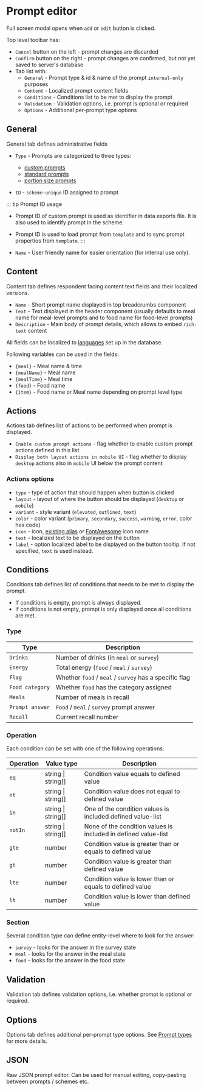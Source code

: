 # Prompt editor

Full screen modal opens when `add` or `edit` button is clicked.

Top level toolbar has:

- `Cancel` button on the left - prompt changes are discarded
- `Confirm` button on the right - prompt changes are confirmed, but not yet saved to server's database
- Tab list with:
  - `General` - Prompt type & id & name of the prompt `internal-only` purposes
  - `Content` - Localized prompt content fields
  - `Conditions` - Conditions list to be met to display the prompt
  - `Validation` - Validation options, i.e. prompt is optional or required
  - `Options` - Additional per-prompt type options

## General

General tab defines administrative fields

- `Type` - Prompts are categorized to three types:

  - [custom prompts](/admin/surveys/prompt-types#custom-prompts)
  - [standard prompts](/admin/surveys/prompt-types#standard-prompts)
  - [portion size prompts](/admin/surveys/prompt-types#portion-size-prompts)

- `ID` - `scheme-unique` ID assigned to prompt

::: tip Prompt ID usage

- Prompt ID of custom prompt is used as identifier in data exports file. It is also used to identify prompt in the scheme.
- Prompt ID is used to load prompt from `template` and to sync prompt properties from `template`.
  :::

- `Name` - User friendly name for easier orientation (for internal use only).

## Content

Content tab defines respondent facing content text fields and their localized versions.

- `Name` - Short prompt name displayed in top breadcrumbs component
- `Text` - Text displayed in the header component (usually defaults to meal name for meal-level prompts and to food name for food-level prompts)
- `Description` - Main body of prompt details, which allows to embed `rich-text` content

All fields can be localized to [languages](/admin/localization/languages) set up in the database.

Following variables can be used in the fields:

- `{meal}` - Meal name & time
- `{mealName}` - Meal name
- `{mealTime}` - Meal time
- `{food}` - Food name
- `{item}` - Food name or Meal name depending on prompt level type

## Actions

Actions tab defines list of actions to be performed when prompt is displayed.

- `Enable custom prompt actions` - flag whether to enable custom prompt actions defined in this list
- `Display both layout actions in mobile UI` - flag whether to display `desktop` actions also in `mobile` UI below the prompt content

### Actions options

- `type` - type of action that should happen when button is clicked
- `layout` - layout of where the button should be displayed (`desktop` or `mobile`)
- `variant` - style variant (`elevated`, `outlined`, `text`)
- `color` - color variant (`primary`, `secondary`, `success`, `warning`, `error`, color hex code)
- `icon` - icon, [existing alias](https://github.com/MRC-Epid-it24/intake24/blob/master/apps/survey/src/plugins/vuetify.ts) or [FontAwesome](https://fontawesome.com/search?o=r&m=free) icon name
- `text` - localized text to be displayed on the button
- `label` - option localized label to be displayed on the button tooltip. If not specified, `text` is used instead.

## Conditions

Conditions tab defines list of conditions that needs to be met to display the prompt.

- If conditions is empty, prompt is always displayed.
- If conditions is not empty, prompt is only displayed once all conditions are met.

### Type

| Type            | Description                                            |
| --------------- | ------------------------------------------------------ |
| `Drinks`        | Number of drinks (in `meal` or `survey`)               |
| `Energy`        | Total energy (`food` / `meal` / `survey`)              |
| `Flag`          | Whether `food` / `meal` / `survey` has a specific flag |
| `Food category` | Whether `food` has the category assigned               |
| `Meals`         | Number of meals in recall                              |
| `Prompt answer` | `Food` / `meal` / `survey` prompt answer               |
| `Recall`        | Current recall number                                  |

### Operation

Each condition can be set with one of the following operations:

| Operation | Value type         | Description                                                    |
| --------- | ------------------ | -------------------------------------------------------------- |
| `eq`      | string \| string[] | Condition value equals to defined value                        |
| `nt`      | string \| string[] | Condition value does not equal to defined value                |
| `in`      | string \| string[] | One of the condition values is included defined value-list     |
| `notIn`   | string \| string[] | None of the condition values is included in defined value-list |
| `gte`     | number             | Condition value is greater than or equals to defined value     |
| `gt`      | number             | Condition value is greater than defined value                  |
| `lte`     | number             | Condition value is lower than or equals to defined value       |
| `lt`      | number             | Condition value is lower than defined value                    |

### Section

Several condition type can define entity-level where to look for the answer:

- `survey` - looks for the answer in the survey state
- `meal` - looks for the answer in the meal state
- `food` - looks for the answer in the food state

## Validation

Validation tab defines validation options, i.e. whether prompt is optional or required.

## Options

Options tab defines additional per-prompt type options. See [Prompt types](/admin/surveys/prompt-types) for more details.

## JSON

Raw JSON prompt editor. Can be used for manual editing, copy-pasting between prompts / schemes etc.
